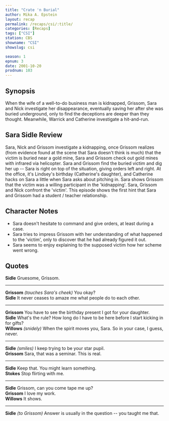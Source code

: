 ```yaml
---
title: "Crate 'n Burial"
author: Mika A. Epstein
layout: recap
permalink: /recaps/csi/:title/
categories: [Recaps]
tags: ["CSI"]
station: CBS
showname: "CSI"
showslug: csi

season: 1
epnum: 3
date: 2001-10-20
prodnum: 103  
---
```


## Synopsis

When the wife of a well-to-do business man is kidnapped, Grissom, Sara and Nick investigate her disappearance, eventually saving her after she was buried underground, only to find the deceptions are deeper than they thought. Meanwhile, Warrick and Catherine investigate a hit-and-run.

## Sara Sidle Review

Sara, Nick and Grissom investigate a kidnapping, once Grissom realizes (from evidence found at the scene that Sara doesn't think is much) that the victim is buried near a gold mine, Sara and Grissom check out gold mines with infrared via helicopter. Sara and Grissom find the buried victim and dig her up -- Sara is right on top of the situation, giving orders left and right. At the office, it's Lindsey's birthday (Catherine's daughter), and Catherine hacks on Sara a little when Sara asks about pitching in. Sara shows Grissom that the victim was a willing participant in the 'kidnapping'. Sara, Grissom and Nick confront the 'victim'. This episode shows the first hint that Sara and Grissom had a student / teacher relationship.

## Character Notes

* Sara doesn't hesitate to command and give orders, at least during a case.  
* Sara tries to impress Grissom with her understanding of what happened to the 'victim', only to discover that he had already figured it out.  
* Sara seems to enjoy explaining to the supposed victim how her scheme went wrong.

## Quotes

**Sidle** Gruesome, Grissom.  

- - -

**Grissom** _(touches Sara's cheek)_ You okay?  
**Sidle** It never ceases to amaze me what people do to each other.  

- - -

**Grissom** You have to see the birthday present I got for your daughter.  
**Sidle** What's the rule? How long do I have to be here before I start kicking in for gifts?  
**Willows** _(snidely)_ When the spirit moves you, Sara. So in your case, I guess, never.  

- - -

**Sidle** _(smiles)_ I keep trying to be your star pupil.  
**Grissom** Sara, that was a seminar. This is real.  

- - -

**Sidle** Keep that. You might learn something.  
**Stokes** Stop flirting with me.  

- - -

**Sidle** Grissom, can you come tape me up?  
**Grissom** I love my work.  
**Willows** It shows.  

- - -

**Sidle** _(to Grissom)_ Answer is usually in the question -- you taught me that.

